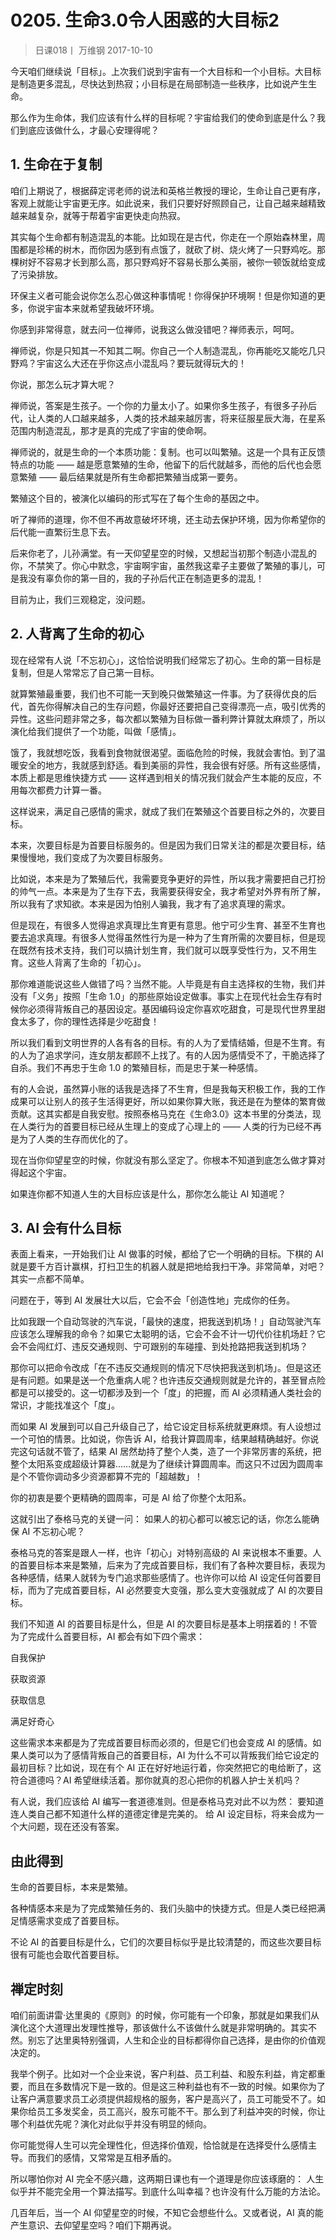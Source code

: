 # 0205. 生命3.0令人困惑的大目标2
> 日课018丨
万维钢
2017-10-10

今天咱们继续说「目标」。上次我们说到宇宙有一个大目标和一个小目标。大目标是制造更多混乱，尽快达到热寂；小目标是在局部制造一些秩序，比如说产生生命。

那么作为生命体，我们应该有什么样的目标呢？宇宙给我们的使命到底是什么？我们到底应该做什么，才最心安理得呢？ 

## 1. 生命在于复制

咱们上期说了，根据薛定谔老师的说法和英格兰教授的理论，生命让自己更有序，客观上就能让宇宙更无序。如此说来，我们只要好好照顾自己，让自己越来越精致越来越复杂，就等于帮着宇宙更快走向热寂。

其实每个生命都有制造混乱的本能。比如现在是古代，你走在一个原始森林里，周围都是珍稀的树木，而你因为感到有点饿了，就砍了树、烧火烤了一只野鸡吃。那棵树好不容易才长到那么高，那只野鸡好不容易长那么美丽，被你一顿饭就给变成了污染排放。

环保主义者可能会说你怎么忍心做这种事情呢！你得保护环境啊！但是你知道的更多，你说宇宙本来就希望我破坏环境。

你感到非常得意，就去问一位禅师，说我这么做没错吧？禅师表示，呵呵。

禅师说，你是只知其一不知其二啊。你自己一个人制造混乱，你再能吃又能吃几只野鸡？宇宙这么大还在乎你这点小混乱吗？要玩就得玩大的！

你说，那怎么玩才算大呢？

禅师说，答案是生孩子。一个你的力量太小了。如果你多生孩子，有很多子孙后代，让人类的人口越来越多，人类的技术越来越厉害，将来征服星辰大海，在星系范围内制造混乱，那才是真的完成了宇宙的使命啊。

禅师说的，就是生命的一个本质功能：复制。也可以叫繁殖。这是一个具有正反馈特点的功能 —— 越是愿意繁殖的生命，他留下的后代就越多，而他的后代也会愿意繁殖 —— 最后结果就是所有生命都把繁殖当成第一要务。

繁殖这个目的，被演化以编码的形式写在了每个生命的基因之中。

听了禅师的道理，你不但不再故意破坏环境，还主动去保护环境，因为你希望你的后代能一直繁衍生息下去。

后来你老了，儿孙满堂。有一天仰望星空的时候，又想起当初那个制造小混乱的你，不禁笑了。你心中默念，宇宙啊宇宙，虽然我这辈子主要做了繁殖的事儿，可是我没有辜负你的第一目的，我的子孙后代正在制造更多的混乱！

目前为止，我们三观稳定，没问题。 

## 2. 人背离了生命的初心

现在经常有人说「不忘初心」，这恰恰说明我们经常忘了初心。生命的第一目标是复制，但是人常常忘了自己第一目标。

就算繁殖最重要，我们也不可能一天到晚只做繁殖这一件事。为了获得优良的后代，首先你得解决自己的生存问题，你最好还要把自己变得漂亮一点，吸引优秀的异性。这些问题非常之多，每次都以繁殖为目标做一番利弊计算就太麻烦了，所以演化给我们提供了一个功能，叫做「感情」。

饿了，我就想吃饭，我看到食物就很渴望。面临危险的时候，我就会害怕。到了温暖安全的地方，我就感到舒适。看到美丽的异性，我会很有好感。所有这些感情，本质上都是思维快捷方式 —— 这样遇到相关的情况我们就会产生本能的反应，不用每次都费力计算一番。

这样说来，满足自己感情的需求，就成了我们在繁殖这个首要目标之外的，次要目标。

本来，次要目标是为首要目标服务的。但是因为我们日常关注的都是次要目标，结果慢慢地，我们变成了为次要目标服务。

比如说，本来是为了繁殖后代，我需要竞争更好的异性，所以我才需要把自己打扮的帅气一点。本来是为了生存下去，我需要获得安全，我才希望对外界有所了解，所以我有了求知欲。本来是因为怕别人骗我，我才有了追求真理的需求。

但是现在，有很多人觉得追求真理比生育更有意思。他宁可少生育、甚至不生育也要去追求真理。有很多人觉得虽然性行为是一种为了生育所需的次要目标，但是现在既然有技术支持，我们可以搞计划生育，我们就可以既享受性行为，又不用生育。这些人背离了生命的「初心」。

那你难道能说这些人做错了吗？当然不能。人毕竟是有自主选择权的生物，我们并没有「义务」按照「生命 1.0」的那些原始设定做事。事实上在现代社会生存有时候你必须得背叛自己的基因设定。基因编码设定你喜欢吃甜食，可是现代世界里甜食太多了，你的理性选择是少吃甜食！

所以我们看到文明世界的人各有各的目标。有的人为了爱情结婚，但是不生育。有的人为了追求学问，连女朋友都顾不上找了。有的人因为感情受不了，干脆选择了自杀。我们不再忠于生命 1.0 的繁殖目标，而是忠于某一种感情。

有的人会说，虽然算小账的话我是选择了不生育，但是我每天积极工作，我的工作成果可以让别人的孩子生活得更好，所以如果你算大账，我还是在为整体的繁育做贡献。这其实都是自我安慰。按照泰格马克在《生命3.0》这本书里的分类法，现在人类行为的首要目标已经从生理上的变成了心理上的 —— 人类的行为已经不再是为了人类的生存而优化的了。

现在当你仰望星空的时候，你就没有那么坚定了。你根本不知道到底怎么做才算对得起这个宇宙。

如果连你都不知道人生的大目标应该是什么，那你怎么能让 AI 知道呢？ 

## 3. AI 会有什么目标

表面上看来，一开始我们让 AI 做事的时候，都给了它一个明确的目标。下棋的 AI 就是要千方百计赢棋，打扫卫生的机器人就是把地给我扫干净。非常简单，对吧？其实一点都不简单。

问题在于，等到 AI 发展壮大以后，它会不会「创造性地」完成你的任务。

比如我跟一个自动驾驶的汽车说，「最快的速度，把我送到机场！」自动驾驶汽车应该怎么理解我的命令？如果它太聪明的话，它会不会不计一切代价往机场赶？它会不会闯红灯、违反交通规则、宁可跟别的车碰撞、到处抢路把我送到机场？

那你可以把命令改成「在不违反交通规则的情况下尽快把我送到机场」。但是这还是有问题。如果是送一个危重病人呢？也许违反交通规则就是允许的，甚至冒点险都是可以接受的。这一切都涉及到一个「度」的把握，而 AI 必须精通人类社会的常识，才能找准这个「度」。

而如果 AI 发展到可以自己升级自己了，给它设定目标系统就更麻烦。有人设想过一个可怕的情景。比如说，你告诉 AI，给我计算圆周率，结果越精确越好。你说完这句话就不管了，结果 AI 居然劫持了整个人类，造了一个非常厉害的系统，把整个太阳系变成超级计算器……就是为了继续计算圆周率。而这只不过因为圆周率是个不管你调动多少资源都算不完的「超越数」！

你的初衷是要个更精确的圆周率，可是 AI 给了你整个太阳系。

这就引出了泰格马克的关键一问： 如果人的初心都可以被忘记的话，你怎么能确保 AI 不忘初心呢？

泰格马克的答案是跟人一样，也许「初心」对特别高级的 AI 来说根本不重要。人的首要目标本来是繁殖，后来为了完成首要目标，我们有了各种次要目标，表现为各种感情，结果人就转为专门追求那些感情了。也许你可以给 AI 设定任何首要目标，而为了完成首要目标，AI 必然要变大变强，那么变大变强就成了 AI 的次要目标。

我们不知道 AI 的首要目标是什么，但是 AI 的次要目标是基本上明摆着的！不管为了完成什么首要目标，AI 都会有如下四个需求：

自我保护

获取资源

获取信息

满足好奇心

这些需求本来都是为了完成首要目标而必须的，但是它们也会变成 AI 的感情。如果人类可以为了感情背叛自己的首要目标，AI 为什么不可以背叛我们给它设定的最初目标？比如说，现在有个 AI 正在好好地运行着，你突然把它的电给断了，这符合道德吗？AI 希望继续活着。那你就真的忍心把你的机器人护士关机吗？

有人说，我们应该给 AI 编写一套道德准则。但是泰格马克对此不以为然： 要知道连人类自己都不知道什么样的道德定律是完美的。
给 AI 设定目标，将来会成为一个大问题，现在还没有答案。 

## 由此得到

生命的首要目标，本来是繁殖。

各种情感本来是为了完成繁殖任务的、我们头脑中的快捷方式。但是人类已经把满足情感需求变成了首要目标。

不论 AI 的首要目标是什么，它们的次要目标似乎是比较清楚的，而这些次要目标很有可能也会取代首要目标。

## 禅定时刻

咱们前面讲雷·达里奥的《原则》的时候，你可能有一个印象，那就是如果我们从演化这个大道理出发理性推导，那该做什么不该做什么就是非常明确的。其实不然。别忘了达里奥特别强调，人生和企业的目标都得你自己选择，是由你的价值观决定的。

我举个例子。比如对一个企业来说，客户利益、员工利益、和股东利益，肯定都重要，而且在多数情况下是一致的。但是这三种利益也有不一致的时候。如果你为了让客户满意要求员工必须提供超规格的服务，客户是高兴了，员工可能受不了。如果你给员工多发奖金，员工高兴，股东可能不干。那么到了利益冲突的时候，你让哪个利益优先呢？演化对此似乎并没有明显的倾向。

你可能觉得人生可以完全理性化，但选择价值观，恰恰就是在选择受什么感情主导。而我们的感情，又常常是互相矛盾的。

所以哪怕你对 AI 完全不感兴趣，这两期日课也有一个道理是你应该琢磨的： 人生似乎并不能完全用一个算法描写。到底什么叫幸福？也许没有什么万能的方法论。

几百年后，当一个 AI 仰望星空的时候，不知它会想些什么。又或者说，AI 真的能产生意识、去仰望星空吗？咱们下期再说。



